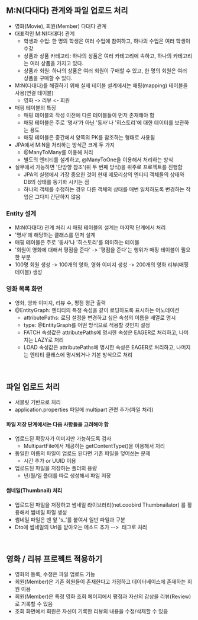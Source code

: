 ## M:N(다대다) 관계와 파일 업로드 처리
  - 영화(Movie), 회원(Member) 다대다 관계
  - 대표적인 M:N(다대다) 관계
    - 학생과 수업: 한 명의 학생은 여러 수업에 참여하고, 하나의 수업은 여러 학생이 수강
    - 상품과 상품 카테고리: 하나의 상품은 여러 카테고리에 속하고, 하나의 카테고리는 여러 상품을 가지고 있다.
    - 상품과 회원: 하나의 상품은 여러 회원이 구매할 수 있고, 한 명의 회원은 여러 상품을 구매할 수 있다.
  - M:N(다대다)를 해결하기 위해 실제 테이블 설계에서는 매핑(mapping) 테이블을 사용(연결 테이블)
    - 영화 -> 리뷰 <- 회원
  - 매핑 테이블의 특징
    - 매핑 테이블의 작성 이전에 다른 테이블들이 먼저 존재해야 함
    - 매핑 테이블은 주로 '명사'가 아닌 '동사'나 '히스토리'에 대한 데이터를 보관하는 용도
    - 매핑 테이블은 중간에서 양쪽의 PK를 참조하는 형태로 사용됨
  - JPA에서 M:N을 처리하는 방식큰 크게 두 가지
    - @ManyToMany를 이용해 처리
    - 별도의 엔티티를 설계하고, @ManyToOne을 이용해서 처리하는 방식
  - 실무에서 가능하면 '단방향 참조'(위 두 번째 방식)을 위주로 프로젝트를 진행함
    - JPA의 실행에서 가장 중요한 것이 현재 메모리상의 엔티티 객체들의 상태와 DB의 상태를 동기화 시키는 점
    - 하나의 객체를 수정하는 경우 다른 객체의 상태를 매번 일치하도록 변경하는 작업은 그다지 간단하지 않음
    
### Entity 설계
  - M:N(다대다) 관계 처리 시 매핑 테이블의 설계는 마지막 단계에서 처리
  - '명사'에 해당하는 클래스를 먼저 설계
  - 매핑 테이블은 주로 '동사'나 '히스토리'를 의미하는 테이블
  - '회원이 영화에 대해서 평점을 준다' -> '평점을 준다'는 행위가 매핑 테이블이 필요한 부분
  - 100명 회원 생성 -> 100개의 영화, 영화 이미지 생성 -> 200개의 영화 리뷰(매핑 테이블) 생성

### 영화 목록 화면
  - 영화, 영화 이미지, 리뷰 수, 평점 평균 출력
  - @EntityGraph: 엔티티의 특정 속성을 같이 로딩하도록 표시하는 어노테이션
    - attributePaths: 로딩 설정을 변경하고 싶은 속성의 이름을 배열로 명시
    - type: @EntityGraph를 어떤 방식으로 적용할 것인지 설정
    - FATCH 속성값은 attributePaths에 명시한 속성은 EAGER로 처리하고, 나머지는 LAZY로 처리
    - LOAD 속성값은 attributePaths에 명시한 속성은 EAGER로 처리하고, 나머지는 엔티티 클래스에 명시되거나 기본 방식으로 처리
    
<br>

## 파일 업로드 처리
  - 서블릿 기반으로 처리
  - application.properties 파일에 multipart 관련 추가(파일 처리)

#### 파일 저장 단계에서는 다음 사항들을 고려해야 함
  - 업로드된 확장자가 이미지만 가능하도록 검사
    - MultipartFile에서 제공하는 getContentType()을 이용해서 처리
  - 동일한 이름의 파일이 업로드 된다면 기존 파일을 덮어쓰는 문제
    - 시간 추가 or UUID 이용
  - 업로드된 파일을 저장하는 폴더의 용량
    - 년/월/일 폴더를 따로 생성해서 파일 저장
    

#### 썸네일(Thumbnail) 처리
  - 업로드된 파일을 저장하고 썸네일 라이브러리(net.coobird Thumbnailator) 를 활용해서 썸네일 파일 생성
  - 썸네일 파일은 맨 앞 's_'를 붙여서 일반 파일과 구분
  - Dto에 썸네일의 Url을 받아오는 메소드 추가 --> <img> 태그로 처리

<br>

## 영화 / 리뷰 프로젝트 적용하기
  - 영화의 등록, 수정은 파일 업로드 기능
  - 회원(Member)은 기존 회원들이 존재한다고 가정하고 데이터베이스에 존재하는 회원 이용
  - 회원(Member)은 특정 영화 조회 페이지에서 평점과 자신의 감상을 리뷰(Review)로 기록할 수 있음
  - 조회 화면에서 회원은 자신이 기록한 리뷰의 내용을 수정/삭제할 수 있음